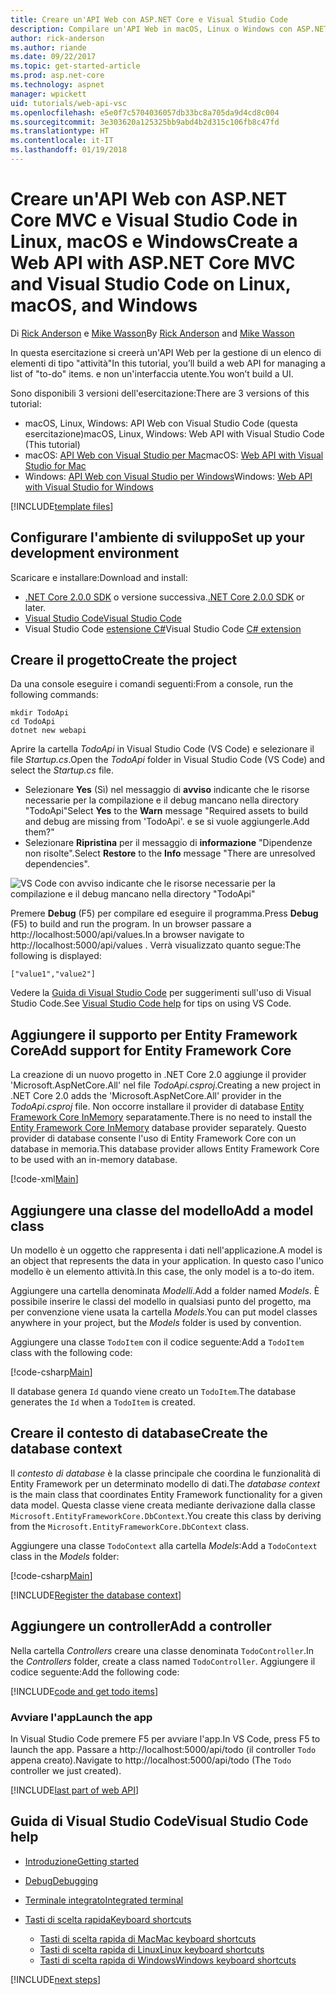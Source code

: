 ```yaml
---
title: Creare un'API Web con ASP.NET Core e Visual Studio Code
description: Compilare un'API Web in macOS, Linux o Windows con ASP.NET Core MVC e Visual Studio Code
author: rick-anderson
ms.author: riande
ms.date: 09/22/2017
ms.topic: get-started-article
ms.prod: asp.net-core
ms.technology: aspnet
manager: wpickett
uid: tutorials/web-api-vsc
ms.openlocfilehash: e5e0f7c5704036057db33bc8a705da9d4cd8c004
ms.sourcegitcommit: 3e303620a125325bb9abd4b2d315c106fb8c47fd
ms.translationtype: HT
ms.contentlocale: it-IT
ms.lasthandoff: 01/19/2018
---
```

# <a name="create-a-web-api-with-aspnet-core-mvc-and-visual-studio-code-on-linux-macos-and-windows"></a><span data-ttu-id="5d74c-103">Creare un'API Web con ASP.NET Core MVC e Visual Studio Code in Linux, macOS e Windows</span><span class="sxs-lookup"><span data-stu-id="5d74c-103">Create a Web API with ASP.NET Core MVC and Visual Studio Code on Linux, macOS, and Windows</span></span>

<span data-ttu-id="5d74c-104">Di [Rick Anderson](https://twitter.com/RickAndMSFT) e [Mike Wasson](https://github.com/mikewasson)</span><span class="sxs-lookup"><span data-stu-id="5d74c-104">By [Rick Anderson](https://twitter.com/RickAndMSFT) and [Mike Wasson](https://github.com/mikewasson)</span></span>

<span data-ttu-id="5d74c-105">In questa esercitazione si creerà un'API Web per la gestione di un elenco di elementi di tipo "attività"</span><span class="sxs-lookup"><span data-stu-id="5d74c-105">In this tutorial, you’ll build a web API for managing a list of "to-do" items.</span></span> <span data-ttu-id="5d74c-106">e non un'interfaccia utente.</span><span class="sxs-lookup"><span data-stu-id="5d74c-106">You won’t build a UI.</span></span>

<span data-ttu-id="5d74c-107">Sono disponibili 3 versioni dell'esercitazione:</span><span class="sxs-lookup"><span data-stu-id="5d74c-107">There are 3 versions of this tutorial:</span></span>

* <span data-ttu-id="5d74c-108">macOS, Linux, Windows: API Web con Visual Studio Code (questa esercitazione)</span><span class="sxs-lookup"><span data-stu-id="5d74c-108">macOS, Linux, Windows: Web API with Visual Studio Code (This tutorial)</span></span>
* <span data-ttu-id="5d74c-109">macOS: [API Web con Visual Studio per Mac](xref:tutorials/first-web-api-mac)</span><span class="sxs-lookup"><span data-stu-id="5d74c-109">macOS: [Web API with Visual Studio for Mac](xref:tutorials/first-web-api-mac)</span></span>
* <span data-ttu-id="5d74c-110">Windows: [API Web con Visual Studio per Windows](xref:tutorials/first-web-api)</span><span class="sxs-lookup"><span data-stu-id="5d74c-110">Windows: [Web API with Visual Studio for Windows](xref:tutorials/first-web-api)</span></span>

<!-- WARNING: The code AND images in this doc are used by uid: tutorials/web-api-vsc, tutorials/first-web-api-mac and tutorials/first-web-api. If you change any code/images in this tutorial, update uid: tutorials/web-api-vsc -->

[!INCLUDE[template files](../includes/webApi/intro.md)]

## <a name="set-up-your-development-environment"></a><span data-ttu-id="5d74c-111">Configurare l'ambiente di sviluppo</span><span class="sxs-lookup"><span data-stu-id="5d74c-111">Set up your development environment</span></span>

<span data-ttu-id="5d74c-112">Scaricare e installare:</span><span class="sxs-lookup"><span data-stu-id="5d74c-112">Download and install:</span></span>
- <span data-ttu-id="5d74c-113">[.NET Core 2.0.0 SDK](https://www.microsoft.com/net/core) o versione successiva.</span><span class="sxs-lookup"><span data-stu-id="5d74c-113">[.NET Core 2.0.0 SDK](https://www.microsoft.com/net/core) or later.</span></span>
- [<span data-ttu-id="5d74c-114">Visual Studio Code</span><span class="sxs-lookup"><span data-stu-id="5d74c-114">Visual Studio Code</span></span>](https://code.visualstudio.com)
- <span data-ttu-id="5d74c-115">Visual Studio Code [estensione C#](https://marketplace.visualstudio.com/items?itemName=ms-vscode.csharp)</span><span class="sxs-lookup"><span data-stu-id="5d74c-115">Visual Studio Code [C# extension](https://marketplace.visualstudio.com/items?itemName=ms-vscode.csharp)</span></span>

## <a name="create-the-project"></a><span data-ttu-id="5d74c-116">Creare il progetto</span><span class="sxs-lookup"><span data-stu-id="5d74c-116">Create the project</span></span>

<span data-ttu-id="5d74c-117">Da una console eseguire i comandi seguenti:</span><span class="sxs-lookup"><span data-stu-id="5d74c-117">From a console, run the following commands:</span></span>

```console
mkdir TodoApi
cd TodoApi
dotnet new webapi
```

<span data-ttu-id="5d74c-118">Aprire la cartella *TodoApi* in Visual Studio Code (VS Code) e selezionare il file *Startup.cs*.</span><span class="sxs-lookup"><span data-stu-id="5d74c-118">Open the *TodoApi* folder in Visual Studio Code (VS Code) and select the *Startup.cs* file.</span></span>

- <span data-ttu-id="5d74c-119">Selezionare **Yes** (Sì) nel messaggio di **avviso** indicante che le risorse necessarie per la compilazione e il debug mancano nella directory "TodoApi"</span><span class="sxs-lookup"><span data-stu-id="5d74c-119">Select **Yes** to the **Warn** message "Required assets to build and debug are missing from 'TodoApi'.</span></span> <span data-ttu-id="5d74c-120">e se si vuole aggiungerle.</span><span class="sxs-lookup"><span data-stu-id="5d74c-120">Add them?"</span></span>
- <span data-ttu-id="5d74c-121">Selezionare **Ripristina** per il messaggio di **informazione** "Dipendenze non risolte".</span><span class="sxs-lookup"><span data-stu-id="5d74c-121">Select **Restore** to the **Info** message "There are unresolved dependencies".</span></span>

<!-- uid: tutorials/first-mvc-app-xplat/start-mvc uses the pic below. If you change it, make sure it's consistent -->

![VS Code con avviso indicante che le risorse necessarie per la compilazione e il debug mancano nella directory "TodoApi"](web-api-vsc/_static/vsc_restore.png)

<span data-ttu-id="5d74c-125">Premere **Debug** (F5) per compilare ed eseguire il programma.</span><span class="sxs-lookup"><span data-stu-id="5d74c-125">Press **Debug** (F5) to build and run the program.</span></span> <span data-ttu-id="5d74c-126">In un browser passare a http://localhost:5000/api/values.</span><span class="sxs-lookup"><span data-stu-id="5d74c-126">In a browser navigate to http://localhost:5000/api/values .</span></span> <span data-ttu-id="5d74c-127">Verrà visualizzato quanto segue:</span><span class="sxs-lookup"><span data-stu-id="5d74c-127">The following is displayed:</span></span>

`["value1","value2"]`

<span data-ttu-id="5d74c-128">Vedere la [Guida di Visual Studio Code](#visual-studio-code-help) per suggerimenti sull'uso di Visual Studio Code.</span><span class="sxs-lookup"><span data-stu-id="5d74c-128">See [Visual Studio Code help](#visual-studio-code-help) for tips on using VS Code.</span></span>

## <a name="add-support-for-entity-framework-core"></a><span data-ttu-id="5d74c-129">Aggiungere il supporto per Entity Framework Core</span><span class="sxs-lookup"><span data-stu-id="5d74c-129">Add support for Entity Framework Core</span></span>

<span data-ttu-id="5d74c-130">La creazione di un nuovo progetto in .NET Core 2.0 aggiunge il provider 'Microsoft.AspNetCore.All' nel file *TodoApi.csproj*.</span><span class="sxs-lookup"><span data-stu-id="5d74c-130">Creating a new project in .NET Core 2.0 adds the 'Microsoft.AspNetCore.All' provider in the *TodoApi.csproj* file.</span></span> <span data-ttu-id="5d74c-131">Non occorre installare il provider di database [Entity Framework Core InMemory](https://docs.microsoft.com/ef/core/providers/in-memory/) separatamente.</span><span class="sxs-lookup"><span data-stu-id="5d74c-131">There is no need to install the [Entity Framework Core InMemory](https://docs.microsoft.com/ef/core/providers/in-memory/) database provider separately.</span></span> <span data-ttu-id="5d74c-132">Questo provider di database consente l'uso di Entity Framework Core con un database in memoria.</span><span class="sxs-lookup"><span data-stu-id="5d74c-132">This database provider allows Entity Framework Core to be used with an in-memory database.</span></span>

[!code-xml[Main](web-api-vsc/sample/TodoApi/TodoApi.csproj?highlight=12)]

## <a name="add-a-model-class"></a><span data-ttu-id="5d74c-133">Aggiungere una classe del modello</span><span class="sxs-lookup"><span data-stu-id="5d74c-133">Add a model class</span></span>

<span data-ttu-id="5d74c-134">Un modello è un oggetto che rappresenta i dati nell'applicazione.</span><span class="sxs-lookup"><span data-stu-id="5d74c-134">A model is an object that represents the data in your application.</span></span> <span data-ttu-id="5d74c-135">In questo caso l'unico modello è un elemento attività.</span><span class="sxs-lookup"><span data-stu-id="5d74c-135">In this case, the only model is a to-do item.</span></span>

<span data-ttu-id="5d74c-136">Aggiungere una cartella denominata *Modelli*.</span><span class="sxs-lookup"><span data-stu-id="5d74c-136">Add a folder named *Models*.</span></span> <span data-ttu-id="5d74c-137">È possibile inserire le classi del modello in qualsiasi punto del progetto, ma per convenzione viene usata la cartella *Models*.</span><span class="sxs-lookup"><span data-stu-id="5d74c-137">You can put model classes anywhere in your project, but the *Models* folder is used by convention.</span></span>

<span data-ttu-id="5d74c-138">Aggiungere una classe `TodoItem` con il codice seguente:</span><span class="sxs-lookup"><span data-stu-id="5d74c-138">Add a `TodoItem` class with the following code:</span></span>

[!code-csharp[Main](first-web-api/sample/TodoApi/Models/TodoItem.cs)]

<span data-ttu-id="5d74c-139">Il database genera `Id` quando viene creato un `TodoItem`.</span><span class="sxs-lookup"><span data-stu-id="5d74c-139">The database generates the `Id` when a `TodoItem` is created.</span></span>

## <a name="create-the-database-context"></a><span data-ttu-id="5d74c-140">Creare il contesto di database</span><span class="sxs-lookup"><span data-stu-id="5d74c-140">Create the database context</span></span>

<span data-ttu-id="5d74c-141">Il *contesto di database* è la classe principale che coordina le funzionalità di Entity Framework per un determinato modello di dati.</span><span class="sxs-lookup"><span data-stu-id="5d74c-141">The *database context* is the main class that coordinates Entity Framework functionality for a given data model.</span></span> <span data-ttu-id="5d74c-142">Questa classe viene creata mediante derivazione dalla classe `Microsoft.EntityFrameworkCore.DbContext`.</span><span class="sxs-lookup"><span data-stu-id="5d74c-142">You create this class by deriving from the `Microsoft.EntityFrameworkCore.DbContext` class.</span></span>

<span data-ttu-id="5d74c-143">Aggiungere una classe `TodoContext` alla cartella *Models*:</span><span class="sxs-lookup"><span data-stu-id="5d74c-143">Add a `TodoContext` class in the *Models* folder:</span></span>

[!code-csharp[Main](first-web-api/sample/TodoApi/Models/TodoContext.cs)]

[!INCLUDE[Register the database context](../includes/webApi/register_dbContext.md)]

## <a name="add-a-controller"></a><span data-ttu-id="5d74c-144">Aggiungere un controller</span><span class="sxs-lookup"><span data-stu-id="5d74c-144">Add a controller</span></span>

<span data-ttu-id="5d74c-145">Nella cartella *Controllers* creare una classe denominata `TodoController`.</span><span class="sxs-lookup"><span data-stu-id="5d74c-145">In the *Controllers* folder, create a class named `TodoController`.</span></span> <span data-ttu-id="5d74c-146">Aggiungere il codice seguente:</span><span class="sxs-lookup"><span data-stu-id="5d74c-146">Add the following code:</span></span>

[!INCLUDE[code and get todo items](../includes/webApi/getTodoItems.md)]

### <a name="launch-the-app"></a><span data-ttu-id="5d74c-147">Avviare l'app</span><span class="sxs-lookup"><span data-stu-id="5d74c-147">Launch the app</span></span>

<span data-ttu-id="5d74c-148">In Visual Studio Code premere F5 per avviare l'app.</span><span class="sxs-lookup"><span data-stu-id="5d74c-148">In VS Code, press F5 to launch the app.</span></span> <span data-ttu-id="5d74c-149">Passare a http://localhost:5000/api/todo (il controller `Todo` appena creato).</span><span class="sxs-lookup"><span data-stu-id="5d74c-149">Navigate to  http://localhost:5000/api/todo   (The `Todo` controller we just created).</span></span>

[!INCLUDE[last part of web API](../includes/webApi/end.md)]

## <a name="visual-studio-code-help"></a><span data-ttu-id="5d74c-150">Guida di Visual Studio Code</span><span class="sxs-lookup"><span data-stu-id="5d74c-150">Visual Studio Code help</span></span>

- [<span data-ttu-id="5d74c-151">Introduzione</span><span class="sxs-lookup"><span data-stu-id="5d74c-151">Getting started</span></span>](https://code.visualstudio.com/docs)
- [<span data-ttu-id="5d74c-152">Debug</span><span class="sxs-lookup"><span data-stu-id="5d74c-152">Debugging</span></span>](https://code.visualstudio.com/docs/editor/debugging)
- [<span data-ttu-id="5d74c-153">Terminale integrato</span><span class="sxs-lookup"><span data-stu-id="5d74c-153">Integrated terminal</span></span>](https://code.visualstudio.com/docs/editor/integrated-terminal)
- [<span data-ttu-id="5d74c-154">Tasti di scelta rapida</span><span class="sxs-lookup"><span data-stu-id="5d74c-154">Keyboard shortcuts</span></span>](https://code.visualstudio.com/docs/getstarted/keybindings#_keyboard-shortcuts-reference)

  - [<span data-ttu-id="5d74c-155">Tasti di scelta rapida di Mac</span><span class="sxs-lookup"><span data-stu-id="5d74c-155">Mac keyboard shortcuts</span></span>](https://code.visualstudio.com/shortcuts/keyboard-shortcuts-macos.pdf)
  - [<span data-ttu-id="5d74c-156">Tasti di scelta rapida di Linux</span><span class="sxs-lookup"><span data-stu-id="5d74c-156">Linux keyboard shortcuts</span></span>](https://code.visualstudio.com/shortcuts/keyboard-shortcuts-linux.pdf)
  - [<span data-ttu-id="5d74c-157">Tasti di scelta rapida di Windows</span><span class="sxs-lookup"><span data-stu-id="5d74c-157">Windows keyboard shortcuts</span></span>](https://code.visualstudio.com/shortcuts/keyboard-shortcuts-windows.pdf)

[!INCLUDE[next steps](../includes/webApi/next.md)]


